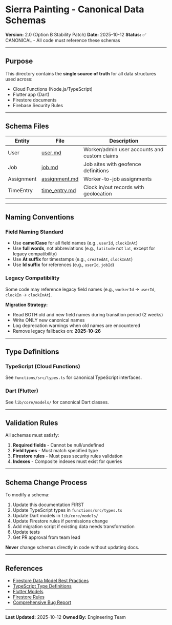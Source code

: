 # Sierra Painting - Canonical Data Schemas

**Version:** 2.0 (Option B Stability Patch)
**Date:** 2025-10-12
**Status:** ✅ CANONICAL - All code must reference these schemas

---

## Purpose

This directory contains the **single source of truth** for all data structures used across:
- Cloud Functions (Node.js/TypeScript)
- Flutter app (Dart)
- Firestore documents
- Firebase Security Rules

---

## Schema Files

| Entity | File | Description |
|--------|------|-------------|
| User | [user.md](./user.md) | Worker/admin user accounts and custom claims |
| Job | [job.md](./job.md) | Job sites with geofence definitions |
| Assignment | [assignment.md](./assignment.md) | Worker-to-job assignments |
| TimeEntry | [time_entry.md](./time_entry.md) | Clock in/out records with geolocation |

---

## Naming Conventions

### Field Naming Standard
- Use **camelCase** for all field names (e.g., `userId`, `clockInAt`)
- Use **full words**, not abbreviations (e.g., `latitude` not `lat`, except for legacy compatibility)
- Use **At suffix** for timestamps (e.g., `createdAt`, `clockInAt`)
- Use **Id suffix** for references (e.g., `userId`, `jobId`)

### Legacy Compatibility
Some code may reference legacy field names (e.g., `workerId` → `userId`, `clockIn` → `clockInAt`).

**Migration Strategy:**
- Read BOTH old and new field names during transition period (2 weeks)
- Write ONLY new canonical names
- Log deprecation warnings when old names are encountered
- Remove legacy fallbacks on: **2025-10-26**

---

## Type Definitions

### TypeScript (Cloud Functions)
See `functions/src/types.ts` for canonical TypeScript interfaces.

### Dart (Flutter)
See `lib/core/models/` for canonical Dart classes.

---

## Validation Rules

All schemas must satisfy:
1. **Required fields** - Cannot be null/undefined
2. **Field types** - Must match specified type
3. **Firestore rules** - Must pass security rules validation
4. **Indexes** - Composite indexes must exist for queries

---

## Schema Change Process

To modify a schema:
1. Update this documentation FIRST
2. Update TypeScript types in `functions/src/types.ts`
3. Update Dart models in `lib/core/models/`
4. Update Firestore rules if permissions change
5. Add migration script if existing data needs transformation
6. Update tests
7. Get PR approval from team lead

**Never** change schemas directly in code without updating docs.

---

## References

- [Firestore Data Model Best Practices](https://firebase.google.com/docs/firestore/data-model)
- [TypeScript Type Definitions](../../functions/src/types.ts)
- [Flutter Models](../../lib/core/models/)
- [Firestore Rules](../../firestore.rules)
- [Comprehensive Bug Report](../../COMPREHENSIVE_BUG_REPORT.md)

---

**Last Updated:** 2025-10-12
**Owned By:** Engineering Team
